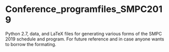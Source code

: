 # Conference_programfiles_SMPC2019
Python 2.7, data, and LaTeX files for generating various forms of the SMPC 2019 schedule and program. For future reference and in case anyone wants to borrow the formating. 
